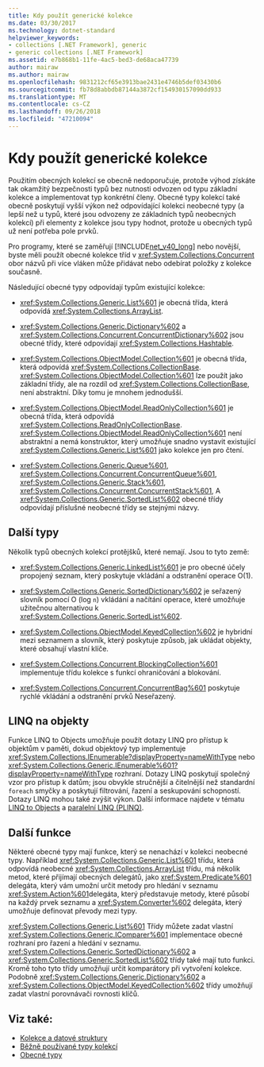 ```yaml
---
title: Kdy použít generické kolekce
ms.date: 03/30/2017
ms.technology: dotnet-standard
helpviewer_keywords:
- collections [.NET Framework], generic
- generic collections [.NET Framework]
ms.assetid: e7b868b1-11fe-4ac5-bed3-de68aca47739
author: mairaw
ms.author: mairaw
ms.openlocfilehash: 9831212cf65e3913bae2431e4746b5def03430b6
ms.sourcegitcommit: fb78d8abbdb87144a3872cf154930157090dd933
ms.translationtype: MT
ms.contentlocale: cs-CZ
ms.lasthandoff: 09/26/2018
ms.locfileid: "47210094"
---
```

# <a name="when-to-use-generic-collections"></a>Kdy použít generické kolekce
Použitím obecných kolekcí se obecně nedoporučuje, protože výhod získáte tak okamžitý bezpečnosti typů bez nutnosti odvozen od typu základní kolekce a implementovat typ konkrétní členy. Obecné typy kolekcí také obecně poskytují vyšší výkon než odpovídající kolekci neobecné typy (a lepší než u typů, které jsou odvozeny ze základních typů neobecných kolekcí) při elementy z kolekce jsou typy hodnot, protože u obecných typů už není potřeba pole prvků.  
  
 Pro programy, které se zaměřují [!INCLUDE[net_v40_long](../../../includes/net-v40-long-md.md)] nebo novější, byste měli použít obecné kolekce tříd v <xref:System.Collections.Concurrent> obor názvů při více vláken může přidávat nebo odebírat položky z kolekce současně.  
  
 Následující obecné typy odpovídají typům existující kolekce:  
  
-   <xref:System.Collections.Generic.List%601> je obecná třída, která odpovídá <xref:System.Collections.ArrayList>.  
  
-   <xref:System.Collections.Generic.Dictionary%602> a <xref:System.Collections.Concurrent.ConcurrentDictionary%602> jsou obecné třídy, které odpovídají <xref:System.Collections.Hashtable>.  
  
-   <xref:System.Collections.ObjectModel.Collection%601> je obecná třída, která odpovídá <xref:System.Collections.CollectionBase>. <xref:System.Collections.ObjectModel.Collection%601> lze použít jako základní třídy, ale na rozdíl od <xref:System.Collections.CollectionBase>, není abstraktní. Díky tomu je mnohem jednodušší.  
  
-   <xref:System.Collections.ObjectModel.ReadOnlyCollection%601> je obecná třída, která odpovídá <xref:System.Collections.ReadOnlyCollectionBase>. <xref:System.Collections.ObjectModel.ReadOnlyCollection%601> není abstraktní a nemá konstruktor, který umožňuje snadno vystavit existující <xref:System.Collections.Generic.List%601> jako kolekce jen pro čtení.  
  
-   <xref:System.Collections.Generic.Queue%601>, <xref:System.Collections.Concurrent.ConcurrentQueue%601>, <xref:System.Collections.Generic.Stack%601>, <xref:System.Collections.Concurrent.ConcurrentStack%601>, A <xref:System.Collections.Generic.SortedList%602> obecné třídy odpovídají příslušné neobecné třídy se stejnými názvy.  
  
## <a name="additional-types"></a>Další typy  
 Několik typů obecných kolekcí protějšků, které nemají. Jsou to tyto země:  
  
-   <xref:System.Collections.Generic.LinkedList%601> je pro obecné účely propojený seznam, který poskytuje vkládání a odstranění operace O(1).  
  
-   <xref:System.Collections.Generic.SortedDictionary%602> je seřazený slovník pomocí O (log `n`) vkládání a načítání operace, které umožňuje užitečnou alternativou k <xref:System.Collections.Generic.SortedList%602>.  
  
-   <xref:System.Collections.ObjectModel.KeyedCollection%602> je hybridní mezi seznamem a slovník, který poskytuje způsob, jak ukládat objekty, které obsahují vlastní klíče.  
  
-   <xref:System.Collections.Concurrent.BlockingCollection%601> implementuje třídu kolekce s funkcí ohraničování a blokování.  
  
-   <xref:System.Collections.Concurrent.ConcurrentBag%601> poskytuje rychlé vkládání a odstranění prvků Neseřazený.  
  
## <a name="linq-to-objects"></a>LINQ na objekty  
 Funkce LINQ to Objects umožňuje použít dotazy LINQ pro přístup k objektům v paměti, dokud objektový typ implementuje <xref:System.Collections.IEnumerable?displayProperty=nameWithType> nebo <xref:System.Collections.Generic.IEnumerable%601?displayProperty=nameWithType> rozhraní. Dotazy LINQ poskytují společný vzor pro přístup k datům; jsou obvykle stručnější a čitelnější než standardní `foreach` smyčky a poskytují filtrování, řazení a seskupování schopností. Dotazy LINQ mohou také zvýšit výkon. Další informace najdete v tématu [LINQ to Objects](https://msdn.microsoft.com/library/73cafe73-37cf-46e7-bfa7-97c7eea7ced9) a [paralelní LINQ (PLINQ)](../../../docs/standard/parallel-programming/parallel-linq-plinq.md).  
  
## <a name="additional-functionality"></a>Další funkce  
 Některé obecné typy mají funkce, který se nenachází v kolekci neobecné typy. Například <xref:System.Collections.Generic.List%601> třídu, která odpovídá neobecné <xref:System.Collections.ArrayList> třídu, má několik metod, které přijímají obecných delegátů, jako <xref:System.Predicate%601> delegáta, který vám umožní určit metody pro hledání v seznamu <xref:System.Action%601>delegáta, který představuje metody, které působí na každý prvek seznamu a <xref:System.Converter%602> delegáta, který umožňuje definovat převody mezi typy.  
  
 <xref:System.Collections.Generic.List%601> Třídy můžete zadat vlastní <xref:System.Collections.Generic.IComparer%601> implementace obecné rozhraní pro řazení a hledání v seznamu. <xref:System.Collections.Generic.SortedDictionary%602> a <xref:System.Collections.Generic.SortedList%602> třídy také mají tuto funkci. Kromě toho tyto třídy umožňují určit komparátory při vytvoření kolekce. Podobně <xref:System.Collections.Generic.Dictionary%602> a <xref:System.Collections.ObjectModel.KeyedCollection%602> třídy umožňují zadat vlastní porovnávači rovnosti klíčů.  
  
## <a name="see-also"></a>Viz také:

- [Kolekce a datové struktury](../../../docs/standard/collections/index.md)  
- [Běžně používané typy kolekcí](../../../docs/standard/collections/commonly-used-collection-types.md)  
- [Obecné typy](../../../docs/standard/generics/index.md)
